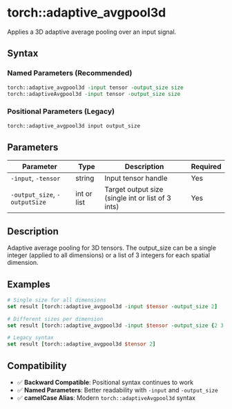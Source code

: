 # torch::adaptive_avgpool3d

Applies a 3D adaptive average pooling over an input signal.

## Syntax

### Named Parameters (Recommended)
```tcl
torch::adaptive_avgpool3d -input tensor -output_size size
torch::adaptiveAvgpool3d -input tensor -output_size size
```

### Positional Parameters (Legacy)
```tcl
torch::adaptive_avgpool3d input output_size
```

## Parameters

| Parameter | Type | Description | Required |
|-----------|------|-------------|----------|
| `-input`, `-tensor` | string | Input tensor handle | Yes |
| `-output_size`, `-outputSize` | int or list | Target output size (single int or list of 3 ints) | Yes |

## Description

Adaptive average pooling for 3D tensors. The output_size can be a single integer (applied to all dimensions) or a list of 3 integers for each spatial dimension.

## Examples

```tcl
# Single size for all dimensions
set result [torch::adaptive_avgpool3d -input $tensor -output_size 2]

# Different sizes per dimension
set result [torch::adaptive_avgpool3d -input $tensor -output_size {2 3 4}]

# Legacy syntax
set result [torch::adaptive_avgpool3d $tensor 2]
```

## Compatibility

- ✅ **Backward Compatible**: Positional syntax continues to work
- ✅ **Named Parameters**: Better readability with `-input` and `-output_size`
- ✅ **camelCase Alias**: Modern `torch::adaptiveAvgpool3d` syntax 